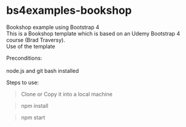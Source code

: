 # bs4examples-bookshop
Bookshop example using Bootstrap 4<br>
This is a Bookshop template which is based on an Udemy Bootstrap 4 course (Brad Traversy).<br>
Use of the template

Preconditions:<br><br>
node.js and git bash installed

Steps to use:


>Clone or Copy it into a local machine

>npm install

>npm start
